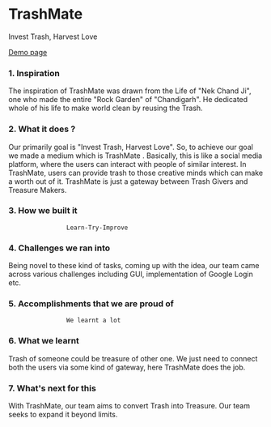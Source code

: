 # TrashMate

Invest Trash, Harvest Love

[Demo page](https://trashmate.github.io/TrashMate/)

### 1. Inspiration

The inspiration of TrashMate was drawn from the Life of
"Nek Chand Ji", one who made the entire "Rock Garden" of
"Chandigarh". He dedicated whole of his life to make
world clean by reusing the Trash.

### 2. What it does ?

Our primarily goal is "Invest Trash, Harvest Love". So,
to achieve our goal we made a medium which is TrashMate
. Basically, this is like a social media platform, where
the users can interact with people of similar interest.
In TrashMate, users can provide trash to those creative
minds which can make a worth out of it. TrashMate is
just a gateway between Trash Givers and Treasure Makers.

### 3. How we built it

                    Learn-Try-Improve

### 4. Challenges we ran into

Being novel to these kind of tasks, coming up with the
idea, our team came across various challenges including
GUI, implementation of Google Login etc.

### 5. Accomplishments that we are proud of

                    We learnt a lot

### 6. What we learnt

Trash of someone could be treasure of other one. We just
need to connect both the users via some kind of gateway,
here TrashMate does the job.

### 7. What's next for this

With TrashMate, our team aims to convert Trash into
Treasure. Our team seeks to expand it beyond limits.
